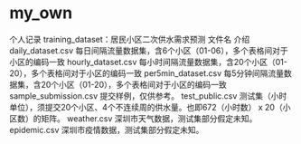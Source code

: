 # my_own
个人记录
training_dataset：居民小区二次供水需求预测 
文件名	介绍
daily_dataset.csv	每日间隔流量数据集，含6个小区（01-06），多个表格间对于小区的编码一致
hourly_dataset.csv	每小时间隔流量数据集，含20个小区（01-20），多个表格间对于小区的编码一致
per5min_dataset.csv	每5分钟间隔流量数据集，含20个小区（01-20），多个表格间对于小区的编码一致
sample_submission.csv	提交样例，仅供参考。
test_public.csv	测试集（小时单位），须提交20个小区、4个不连续周的供水量。也即672（小时数） x 20（小区数）的矩阵。
weather.csv	深圳市天气数据，测试集部分假定未知。
epidemic.csv	深圳市疫情数据，测试集部分假定未知。
